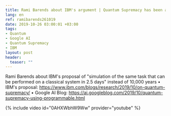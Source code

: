 ```yaml
---
title: Rami Barends about IBM's argument | Quantum Supremacy has been achieved by Google AI Quantum?
lang: en
ref: ramibarends261019
date: 2019-10-26 03:00:01 +03:00
tags:
- Quantum
- Google AI
- Quantum Supremacy
- IBM
layout: post
header:
  teaser: ""
---
```


Rami Barends about IBM's proposal of "simulation of the same task that can be performed on a classical system in 2.5 days" instead of 10,000 years
• IBM's proposal: https://www.ibm.com/blogs/research/2019/10/on-quantum-supremacy/
• Google AI Blog: https://ai.googleblog.com/2019/10/quantum-supremacy-using-programmable.html

{% include video id="0AHXWbhW9Ww" provider="youtube" %}
